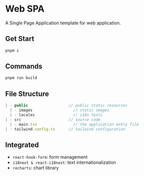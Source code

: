 # Web SPA

A Single Page Application template for web application.

## Get Start

```bash
pnpm i
```

## Commands

```ts
pnpm run build
```

## File Structure

```ts
| - public                  // public static resources
  | - images                  // static images
  | - locales                 // i18n texts
| - src                     // source code
  | - main.tsx                // the application entry file
| - tailwind.config.ts      // tailwind configuration 

```

## Integrated

- `react-hook-form`: form management
- `i18next & react-i18next`: text internationalization
- `recharts`: chart library

